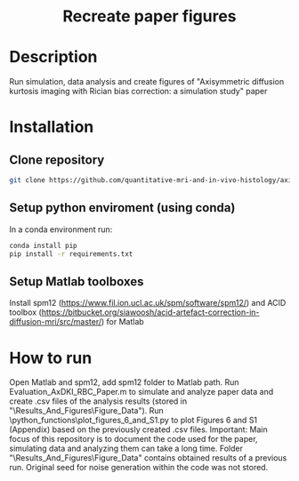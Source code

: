 <div align="center">

# Recreate paper figures

</div>

# Description
Run simulation, data analysis and create figures of "Axisymmetric diffusion kurtosis imaging with Rician bias correction: a simulation study" paper 
# Installation
## Clone repository
```bash
git clone https://github.com/quantitative-mri-and-in-vivo-histology/axisymmetric_dki_with_rician_bias_correction_simulation_study
```
## Setup python enviroment (using conda)
In a conda environment run:
```bash
conda install pip
pip install -r requirements.txt
```
## Setup Matlab toolboxes
Install spm12 (https://www.fil.ion.ucl.ac.uk/spm/software/spm12/) and ACID toolbox (https://bitbucket.org/siawoosh/acid-artefact-correction-in-diffusion-mri/src/master/) for Matlab

# How to run
Open Matlab and spm12, add spm12 folder to Matlab path. Run Evaluation_AxDKI_RBC_Paper.m to simulate and analyze paper data and create .csv files of the analysis results (stored in "\Results_And_Figures\Figure_Data").
Run \python_functions\plot_figures_6_and_S1.py to plot Figures 6 and S1 (Appendix) based on the previously created .csv files.
Important: Main focus of this repository is to document the code used for the paper, simulating data and analyzing them can take a long time. Folder "\Results_And_Figures\Figure_Data" contains obtained results of a previous run. 
Original seed for noise generation within the code was not stored.

